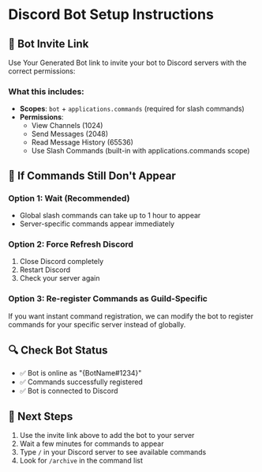 # Discord Bot Setup Instructions

## 🤖 Bot Invite Link

Use Your Generated Bot link to invite your bot to Discord servers with the correct permissions:

### What this includes:
- **Scopes**: `bot` + `applications.commands` (required for slash commands)
- **Permissions**: 
  - View Channels (1024)
  - Send Messages (2048) 
  - Read Message History (65536)
  - Use Slash Commands (built-in with applications.commands scope)

## 🔧 If Commands Still Don't Appear

### Option 1: Wait (Recommended)
- Global slash commands can take up to 1 hour to appear
- Server-specific commands appear immediately

### Option 2: Force Refresh Discord
1. Close Discord completely
2. Restart Discord
3. Check your server again

### Option 3: Re-register Commands as Guild-Specific
If you want instant command registration, we can modify the bot to register commands for your specific server instead of globally.

## 🔍 Check Bot Status
- ✅ Bot is online as "{BotName#1234}"
- ✅ Commands successfully registered
- ✅ Bot is connected to Discord

## 📝 Next Steps
1. Use the invite link above to add the bot to your server
2. Wait a few minutes for commands to appear
3. Type `/` in your Discord server to see available commands
4. Look for `/archive` in the command list